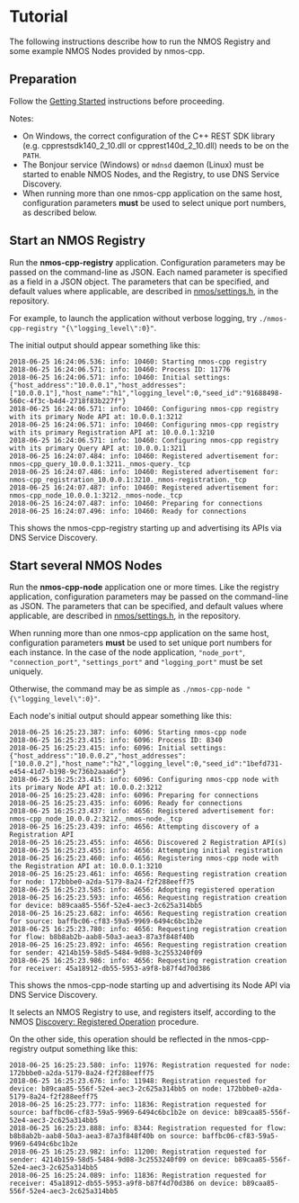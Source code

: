 # Tutorial

The following instructions describe how to run the NMOS Registry and some example NMOS Nodes provided by nmos-cpp.

## Preparation

Follow the [Getting Started](Getting-Started.md) instructions before proceeding.

Notes:
- On Windows, the correct configuration of the C++ REST SDK library (e.g. cpprestsdk140_2_10.dll or cpprest140d_2_10.dll) needs to be on the ``PATH``.
- The Bonjour service (Windows) or ``mdnsd`` daemon (Linux) must be started to enable NMOS Nodes, and the Registry, to use DNS Service Discovery.
- When running more than one nmos-cpp application on the same host, configuration parameters **must** be used to select unique port numbers, as described below.

## Start an NMOS Registry

Run the **nmos-cpp-registry** application. Configuration parameters may be passed on the command-line as JSON. Each named parameter is specified as a field in a JSON object.
The parameters that can be specified, and default values where applicable, are described in [nmos/settings.h](../Development/nmos/settings.h), in the repository.

For example, to launch the application without verbose logging, try ``./nmos-cpp-registry "{\"logging_level\":0}"``.

The initial output should appear something like this:

```
2018-06-25 16:24:06.536: info: 10460: Starting nmos-cpp registry
2018-06-25 16:24:06.571: info: 10460: Process ID: 11776
2018-06-25 16:24:06.571: info: 10460: Initial settings: {"host_address":"10.0.0.1","host_addresses":["10.0.0.1"],"host_name":"h1","logging_level":0,"seed_id":"91688498-560c-4f3c-b4d4-2718f83b227f"}
2018-06-25 16:24:06.571: info: 10460: Configuring nmos-cpp registry with its primary Node API at: 10.0.0.1:3212
2018-06-25 16:24:06.571: info: 10460: Configuring nmos-cpp registry with its primary Registration API at: 10.0.0.1:3210
2018-06-25 16:24:06.571: info: 10460: Configuring nmos-cpp registry with its primary Query API at: 10.0.0.1:3211
2018-06-25 16:24:07.484: info: 10460: Registered advertisement for: nmos-cpp_query_10.0.0.1:3211._nmos-query._tcp
2018-06-25 16:24:07.486: info: 10460: Registered advertisement for: nmos-cpp_registration_10.0.0.1:3210._nmos-registration._tcp
2018-06-25 16:24:07.487: info: 10460: Registered advertisement for: nmos-cpp_node_10.0.0.1:3212._nmos-node._tcp
2018-06-25 16:24:07.487: info: 10460: Preparing for connections
2018-06-25 16:24:07.496: info: 10460: Ready for connections
```

This shows the nmos-cpp-registry starting up and advertising its APIs via DNS Service Discovery.

## Start several NMOS Nodes

Run the **nmos-cpp-node** application one or more times. Like the registry application, configuration parameters may be passed on the command-line as JSON.
The parameters that can be specified, and default values where applicable, are described in [nmos/settings.h](../Development/nmos/settings.h), in the repository.

When running more than one nmos-cpp application on the same host, configuration parameters **must** be used to set unique port numbers for each instance. In the case of the node application,
``"node_port"``, ``"connection_port"``, ``"settings_port"`` and ``"logging_port"`` must be set uniquely.

Otherwise, the command may be as simple as ``./nmos-cpp-node "{\"logging_level\":0}"``.

Each node's initial output should appear something like this:

```
2018-06-25 16:25:23.387: info: 6096: Starting nmos-cpp node
2018-06-25 16:25:23.415: info: 6096: Process ID: 8340
2018-06-25 16:25:23.415: info: 6096: Initial settings: {"host_address":"10.0.0.2","host_addresses":["10.0.0.2"],"host_name":"h2","logging_level":0,"seed_id":"1befd731-e454-41d7-b198-9c736b2aaa6d"}
2018-06-25 16:25:23.415: info: 6096: Configuring nmos-cpp node with its primary Node API at: 10.0.0.2:3212
2018-06-25 16:25:23.428: info: 6096: Preparing for connections
2018-06-25 16:25:23.435: info: 6096: Ready for connections
2018-06-25 16:25:23.437: info: 4656: Registered advertisement for: nmos-cpp_node_10.0.0.2:3212._nmos-node._tcp
2018-06-25 16:25:23.439: info: 4656: Attempting discovery of a Registration API
2018-06-25 16:25:23.455: info: 4656: Discovered 2 Registration API(s)
2018-06-25 16:25:23.455: info: 4656: Attempting initial registration
2018-06-25 16:25:23.460: info: 4656: Registering nmos-cpp node with the Registration API at: 10.0.0.1:3210
2018-06-25 16:25:23.461: info: 4656: Requesting registration creation for node: 172bbbe0-a2da-5179-8a24-f2f288eeff75
2018-06-25 16:25:23.585: info: 4656: Adopting registered operation
2018-06-25 16:25:23.593: info: 4656: Requesting registration creation for device: b89caa85-556f-52e4-aec3-2c625a314bb5
2018-06-25 16:25:23.682: info: 4656: Requesting registration creation for source: baffbc06-cf83-59a5-9969-6494c6bc1b2e
2018-06-25 16:25:23.780: info: 4656: Requesting registration creation for flow: b8b8ab2b-aab8-50a3-aea3-87a3f848f40b
2018-06-25 16:25:23.892: info: 4656: Requesting registration creation for sender: 4214b159-58d5-5484-9d08-3c2553240f09
2018-06-25 16:25:23.986: info: 4656: Requesting registration creation for receiver: 45a18912-db55-5953-a9f8-b87f4d70d386
```

This shows the nmos-cpp-node starting up and advertising its Node API via DNS Service Discovery.

It selects an NMOS Registry to use, and registers itself, according to the NMOS [Discovery: Registered Operation](https://github.com/AMWA-TV/nmos-discovery-registration/blob/v1.2/docs/3.1.%20Discovery%20-%20Registered%20Operation.md) procedure.

On the other side, this operation should be reflected in the nmos-cpp-registry output something like this:

```
2018-06-25 16:25:23.580: info: 11976: Registration requested for node: 172bbbe0-a2da-5179-8a24-f2f288eeff75
2018-06-25 16:25:23.676: info: 11948: Registration requested for device: b89caa85-556f-52e4-aec3-2c625a314bb5 on node: 172bbbe0-a2da-5179-8a24-f2f288eeff75
2018-06-25 16:25:23.777: info: 11836: Registration requested for source: baffbc06-cf83-59a5-9969-6494c6bc1b2e on device: b89caa85-556f-52e4-aec3-2c625a314bb5
2018-06-25 16:25:23.888: info: 8344: Registration requested for flow: b8b8ab2b-aab8-50a3-aea3-87a3f848f40b on source: baffbc06-cf83-59a5-9969-6494c6bc1b2e
2018-06-25 16:25:23.982: info: 11200: Registration requested for sender: 4214b159-58d5-5484-9d08-3c2553240f09 on device: b89caa85-556f-52e4-aec3-2c625a314bb5
2018-06-25 16:25:24.089: info: 11836: Registration requested for receiver: 45a18912-db55-5953-a9f8-b87f4d70d386 on device: b89caa85-556f-52e4-aec3-2c625a314bb5
```
